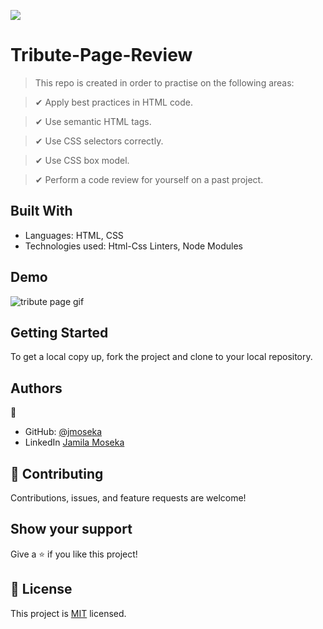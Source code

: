 ![](https://img.shields.io/badge/Microverse-blueviolet)

# Tribute-Page-Review

> This repo is created in order to practise on the following areas:

> ✔ Apply best practices in HTML code.

> ✔ Use semantic HTML tags.

> ✔ Use CSS selectors correctly.

> ✔ Use CSS box model.

> ✔ Perform a code review for yourself on a past project.

## Built With

- Languages: HTML, CSS
- Technologies used: Html-Css Linters, Node Modules

## Demo

<img src="media/tribute.gif" alt="tribute page gif">

## Getting Started

To get a local copy up, fork the project and clone to your local repository.

## Authors

👤

- GitHub: [@jmoseka](https://github.com/jmoseka)
- LinkedIn [Jamila Moseka](https://www.linkedin.com/in/jamila-moseka/)

## 🤝 Contributing

Contributions, issues, and feature requests are welcome!

## Show your support

Give a ⭐️ if you like this project!

## 📝 License

This project is [MIT](./MIT.md) licensed.
